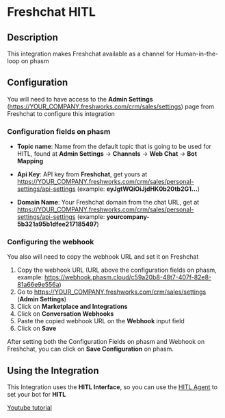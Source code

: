 # Freshchat HITL

## Description

This integration makes Freshchat available as a channel for Human-in-the-loop on phasm

## Configuration

You will need to have access to the **Admin Settings** (https://YOUR_COMPANY.freshworks.com/crm/sales/settings) page from Freshchat to configure this integration

### Configuration fields on phasm

- **Topic name**: Name from the default topic that is going to be used for HITL, found at **Admin Settings** -> **Channels** -> **Web Chat** -> **Bot Mapping**

- **Api Key**: API key from **Freshchat**, get yours at https://YOUR_COMPANY.freshworks.com/crm/sales/personal-settings/api-settings (example: **eyJgtWQiOiJjdHK0b20tb2G1...**)

- **Domain Name**: Your Freshchat domain from the chat URL, get at https://YOUR_COMPANY.freshworks.com/crm/sales/personal-settings/api-settings (example: **yourcompany-5b321a95b1dfee217185497**)

### Configuring the webhook

You also will need to copy the webhook URL and set it on Freshchat

1. Copy the webhook URL (URL above the configuration fields on phasm, example: https://webhook.phasm.cloud/c59a20b8-48t7-407f-82e8-81a66e9e556a)
2. Go to https://YOUR_COMPANY.freshworks.com/crm/sales/settings (**Admin Settings**)
3. Click on **Marketplace and Integrations**
4. Click on **Conversation Webhooks**
5. Paste the copied webhook URL on the **Webhook** input field
6. Click on **Save**

After setting both the Configuration Fields on phasm and Webhook on Freshchat, you can click on **Save Configuration** on phasm.

## Using the Integration

This Integration uses the **HITL Interface**, so you can use the [HITL Agent](https://phasm.com/docs/hitl-agent) to set your bot for **HITL**

[Youtube tutorial](https://www.youtube.com/watch?v=AAkARl8_cTo)
